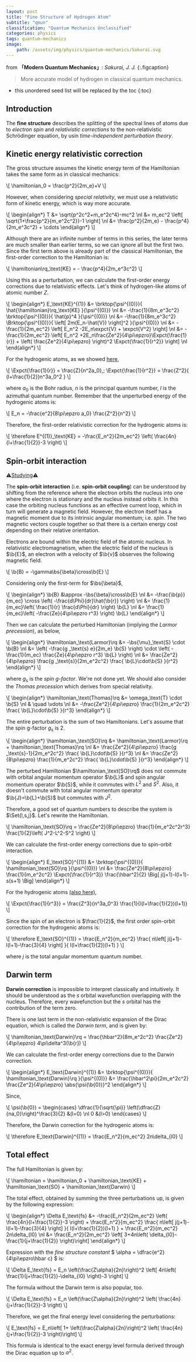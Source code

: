 ```yaml
---
layout: post
title: "Fine Structure of Hydrogen Atom"
subtitle: "qmun"
classification: "Quantum Mechanics Unclassified"
categories: physics
tags: quantum-mechanics
image:
    path: /assets/img/physics/quantum-mechanics/Sakurai.svg
---
```


from **「Modern Quantum Mechanics」**: _Sakurai, J. J._
{:.figcaption}

> More accurate model of hydrogen in classical quantum mechanics.

<!--more-->
* this unordered seed list will be replaced by the toc
{:toc}

## Introduction

The **fine structure** describes the splitting of the spectral lines of atoms due to
_electron spin_ and _relativistic corrections_ to the non-relativistic Schrödinger equation, by usin _time-independent perturbation theory_.

## Kinetic energy relativistic correction

The gross structure assumes the kinetic energy term of the Hamiltonian takes the same form as in classical mechanics:

\\[ \hamiltonian_0 = \frac{p^2}{2m_e}+V \\]

However, when considering _special relativity_, we must use a relativistic form of kinetic energy, which is way more accurate.

\\[ \begin{align\*}
T &= \sqrt{p^2c^2+m_e^2c^4}-mc^2 \nl
&= m_ec^2 \left[ \sqrt{1+\frac{p^2}{m_e^2c^2}}-1 \right] \nl
&= \frac{p^2}{2m_e} - \frac{p^4}{2m_e^3c^2} + \cdots
\end{align\*} \\]

Although there are an infinite number of terms in this series, the later terms are much smaller than earlier terms,
so we can ignore all but the first two. Since the first term above is already part of the classical Hamiltonian,
the first-order correction to the Hamiltonian is:

\\[ \hamiltonian\rq_\text{KE} = - \frac{p^4}{2m_e^3c^2} \\]

Using this as a perturbation, we can calculate the first-order energy corrections due to relativistic effects.
Let's think of hydrogen-like atoms of atomic number $Z$.

\\[ \begin{align\*}
E_\text{KE}^{(1)} &= \brktop{\psi^{(0)}}{ \hat{\hamiltonian}\rq_\text{KE} }{\psi^{(0)}} \nl
&= -\frac{1}{8m_e^3c^2} \brktop{\psi^{(0)}}{ \hat{p}^4 }{\psi^{(0)}} \nl
&= -\frac{1}{8m_e^3c^2} \Brktop{\psi^{(0)}}{ \left[ 2m(E_n-\hat{V}) \right]^2 }{\psi^{(0)}} \nl
&= -\frac{1}{2m_ec^2} \left[ E_n^2 -2E_n\expct{V} + \expct{V^2} \right] \nl
&= -\frac{1}{2m_ec^2} \left[ E_n^2 +2E_n\frac{Ze^2}{4\pi\epzro}\Expct{\frac{1}{r}} + \left( \frac{Ze^2}{4\pi\epzro} \right)^2 \Expct{\frac{1}{r^2}} \right] \nl
\end{align\*} \\]

For the hydrogenic atoms, as we showed [here](/blog/posts/kramers-relation-and-expectation-value/),

\\[ \Expct{\frac{1}{r}} = \frac{Z}{n^2a_0},\; \Expct{\frac{1}{r^2}} = \frac{Z^2}{ (l+\frac{1}{2})n^3a_0^2 } \\]

where $a_0$ is the Bohr radius, $n$ is the principal quantum number, $l$ is the azimuthal quantum number.
Remember that the unperturbed energy of the hydrogenic atoms is:

\\[ E_n = -\frac{e^2}{8\pi\epzro a_0} \frac{Z^2}{n^2} \\]

Therefore, the first-order relativistic correction for the hydrogenic atoms is:

\\[ \therefore E^{(1)}_\text{KE} = -\frac{E_n^2}{2m_ec^2} \left( \frac{4n}{l+\frac{1}{2}}-3 \right) \\]

## Spin-orbit interaction

⚠️[Studying](https://webhome.phy.duke.edu/~rgb/Class/phy319/phy319/node134.html)⚠️

The **spin-orbit interaction** (i.e. **spin-orbit coupling**) can be understood by shifting from the reference where the electron orbits the nucleus
into one where the electron is stationary and the nucleus instead orbits it.
In this case the orbiting nucleus functions as an effective current loop, which in turn will generate a magnetic field.
However, the electron itself has a magnetic moment due to its intrinsic angular momentum; i.e. _spin_.
The two magnetic vectors couple together so that there is a certain energy cost depending on their relative orientation.

Electrons are bound within the electric field of the atomic nucleus.
In relativistic electromagnetism, when the electric field of the nucleus is $\b{E}$,
an electron with a velocity of $\b{v}$ observes the following magnetic field.

\\[ \b{B} = -\gamma\bs{\beta}\cross\b{E} \\]

Considering only the first-term for $\bs{\beta}$,

\\[ \begin{align\*}
\b{B} &\approx -\bs{\beta}\cross\b{E} \nl
&= -\frac{\b{p}}{m_ec} \cross \left( -\frac{d\Phi}{dr}\hat{\b{r}} \right) \nl
&= \frac{1}{m_ec}\left( \frac{1}{r} \frac{d\Phi}{dr} \right) \b{L} \nl
&= \frac{1}{m_ec}\left( -\frac{Ze}{4\pi\epzro r^3} \right) \b{L}
\end{align\*} \\]

Then we can calculate the perturbed Hamiltonian (implying the _Larmor precession_), as below,

\\[ \begin{align\*}
\hamiltonian_\text{Larmor}\rq
&= -\bs{\mu}_\text{S} \cdot \b{B} \nl
&= \left( -\frac{g _\text{s} e}{2m_e} \b{S} \right) \cdot \left( -\frac{1}{m_ec} \frac{Ze}{4\pi\epzro r^3} \b{L} \right) \nl
&= \frac{Ze^2}{4\pi\epzro} \frac{g _\text{s}}{2m_e^2c^2} \frac{ \b{L}\cdot\b{S} }{r^2}
\end{align\*} \\]

where $g_\text{s}$ is the _spin g-factor_.
We're not done yet. We should also consider the _Thomas precession_ which derives from special relativity.

\\[ \begin{align\*}
\hamiltonian_\text{Thomas}\rq
&= \omega_\text{T} \cdot \b{S} \nl
& \quad \vdots \nl
&= -\frac{Ze^2}{4\pi\epzro} \frac{1}{2m_e^2c^2} \frac{ \b{L}\cdot\b{S} }{r^3}
\end{align\*} \\]

The entire perturbation is the sum of two Hamiltonians. Let's assume that the spin g-factor $g_\text{s}$ is $2$.

\\[ \begin{align\*}
\hamiltonian_\text{SO}\rq &= \hamiltonian_\text{Larmor}\rq + \hamiltonian_\text{Thomas}\rq \nl
&= \frac{Ze^2}{4\pi\epzro} \frac{g _\text{s}-1}{2m_e^2c^2} \frac{ \b{L}\cdot\b{S} }{r^3} \nl
&= \frac{Ze^2}{8\pi\epzro} \frac{1}{m_e^2c^2} \frac{ \b{L}\cdot\b{S} }{r^3}
\end{align\*} \\]

The perturbed Hamiltonian $\hamiltonian_\text{SO}\rq$ does not commute with orbital angular momentum operator $\b{L}$
and spin angular momentum operator $\b{S}$, while it commutes with $L^2$ and $S^2$.
Also, it doesn't commute with total angular momentum operator $\b{J}=\b{L}+\b{S}$ but commutes with $J^2$.

Therefore, a good set of quantum numbers to describe the system is $\Set{l,s,j}$. Let's rewrite the Hamiltonian.

\\[ \hamiltonian_\text{SO}\rq = 
\frac{Ze^2}{8\pi\epzro} \frac{1}{m_e^2c^2r^3} \frac{1}{2}\left( J^2-L^2-S^2 \right) \\]

We can calculate the first-order energy corrections due to spin-orbit interaction.

\\[ \begin{align\*}
E_\text{SO}^{(1)} &= \brktop{\psi^{(0)}}{ \hamiltonian_\text{SO}\rq }{\psi^{(0)}} \nl
&= \frac{Ze^2}{8\pi\epzro} \frac{1}{m_e^2c^2} \Expct{\frac{1}{r^3}} \frac{\hbar^2}{2} \Big[ j(j+1)-l(l+1)-s(s+1) \Big]
\end{align\*} \\]

For the hydrogenic atoms [(also here)](/blog/posts/kramers-relation-and-expectation-value/),

\\[ \Expct{\frac{1}{r^3}} = \frac{Z^3}{n^3a_0^3} \frac{1}{l(l+\frac{1}{2})(l+1)} \\]

Since the spin of an electron is $\frac{1}{2}$, the first order spin-orbit correction for the hydrogenic atoms is:

\\[ \therefore E_\text{SO}^{(1)} = \frac{E_n^2}{m_ec^2} \frac{ n\left[ j(j+1)-l(l+1)-\frac{3}{4} \right] }{ l(l+\frac{1}{2})(l+1) } \\]

where $j$ is the total angular momentum quantum number.

## Darwin term

**Darwin correction** is impossible to interpret classically and intuitively.
It should be understood as the $s$ orbital wavefunction overlapping with the nucleus.
Therefore, every wavefunction but the $s$ orbital has the contribution of the term zero.

There is one last term in the non-relativistic expansion of the Dirac equation, which is called the _Darwin term_, and is given by:

\\[ \hamiltonian_\text{Darwin}\rq = \frac{\hbar^2}{8m_e^2c^2} \frac{Ze^2}{4\pi\epzro} 4\pi\delta^3(\b{r}) \\]

We can calculate the first-order energy corrections due to the Darwin correction.

\\[ \begin{align\*}
E_\text{Darwin}^{(1)} &= \brktop{\psi^{(0)}}{ \hamiltonian_\text{Darwin}\rq }{\psi^{(0)}}
&= \frac{\hbar^2\pi}{2m_e^2c^2} \frac{Ze^2}{4\pi\epzro} \abs{\psi(\b{0})}^2
\end{align\*} \\]

Since,

\\[ \psi(\b{0}) = \begin{cases}
\dfrac{1}{\sqrt{\pi}} \left(\dfrac{Z}{na_0}\right)^\frac{3}{2} &(l=0) \nl
0 &(l>0)
\end{cases} \\]

Therefore, the Darwin correction for the hydrogenic atoms is:

\\[ \therefore E_\text{Darwin}^{(1)} = \frac{E_n^2}{m_ec^2} 2n\delta_{l0} \\]

## Total effect

The full Hamiltonian is given by:

\\[ \hamiltonian = \hamiltonian_0 + \hamiltonian_\text{KE} + \hamiltonian_\text{SO} + \hamiltonian_\text{Darwin} \\]

The total effect, obtained by summing the three perturbations up, is given by the following expression:

\\[ \begin{align\*}
\Delta E_\text{fs}
&= -\frac{E_n^2}{2m_ec^2} \left( \frac{4n}{l+\frac{1}{2}}-3 \right) + \frac{E_n^2}{m_ec^2} \frac{ n\left[ j(j+1)-l(l+1)-\frac{3}{4} \right] }{ l(l+\frac{1}{2})(l+1) } + \frac{E_n^2}{m_ec^2} 2n\delta_{l0} \nl
&= \frac{E_n^2}{2m_ec^2} \left[ 3+4n\left( \delta_{l0}-\frac{1}{j+\frac{1}{2}} \right)\right]
\end{align\*} \\]

Expression with the _fine structure constant_ $ \alpha = \dfrac{e^2}{4\pi\epzro\hbar c} $ is:

\\[ \Delta E_\text{fs} = E_n \left(\frac{Z\alpha}{2n}\right)^2 \left[ 4n\left( \frac{1}{j+\frac{1}{2}}-\delta_{l0} \right)-3 \right] \\]

The formula without the Darwin term is also popular, too.

\\[ \Delta E_\text{fs} = E_n \left(\frac{Z\alpha}{2n}\right)^2 \left( \frac{4n}{j+\frac{1}{2}}-3 \right) \\]

Therefore, we get the final energy level considering the perturbations:

\\[ E_\text{fs} = E_n\left[ 1+ \left(\frac{Z\alpha}{2n}\right)^2 \left( \frac{4n}{j+\frac{1}{2}}-3 \right)\right]  \\]

This formula is identical to the exact energy level formula derived through the Dirac equation up to $\alpha^2$.
